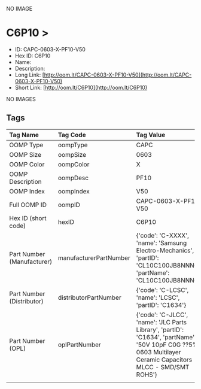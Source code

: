 


  
NO IMAGE  
# C6P10 > 

- ID: CAPC-0603-X-PF10-V50
- Hex ID: C6P10
- Name: 
- Description: 
- Long Link: [http://oom.lt/CAPC-0603-X-PF10-V50](http://oom.lt/CAPC-0603-X-PF10-V50)
- Short Link: [http://oom.lt/C6P10](http://oom.lt/C6P10)
  
NO IMAGES  
## Tags
  

|Tag Name|Tag Code|Tag Value|
| :--- | :--- | :--- |
|OOMP Type|oompType|CAPC|
|OOMP Size|oompSize|0603|
|OOMP Color|oompColor|X|
|OOMP Description|oompDesc|PF10|
|OOMP Index|oompIndex|V50|
|Full OOMP ID|oompID|CAPC-0603-X-PF10-V50|
|Hex ID (short code)|hexID|C6P10|
|Part Number (Manufacturer)|manufacturerPartNumber|{'code': 'C-XXXX', 'name': 'Samsung Electro-Mechanics', 'partID': 'CL10C100JB8NNNC', 'partName': 'CL10C100JB8NNNC'}|
|Part Number (Distributor)|distributorPartNumber|{'code': 'C-LCSC', 'name': 'LCSC', 'partID': 'C1634'}|
|Part Number (OPL)|oplPartNumber|{'code': 'C-JLCC', 'name': 'JLC Parts Library', 'partID': 'C1634', 'partName': '50V 10pF C0G ??5% 0603  Multilayer Ceramic Capacitors MLCC - SMD/SMT ROHS'}|
||||
